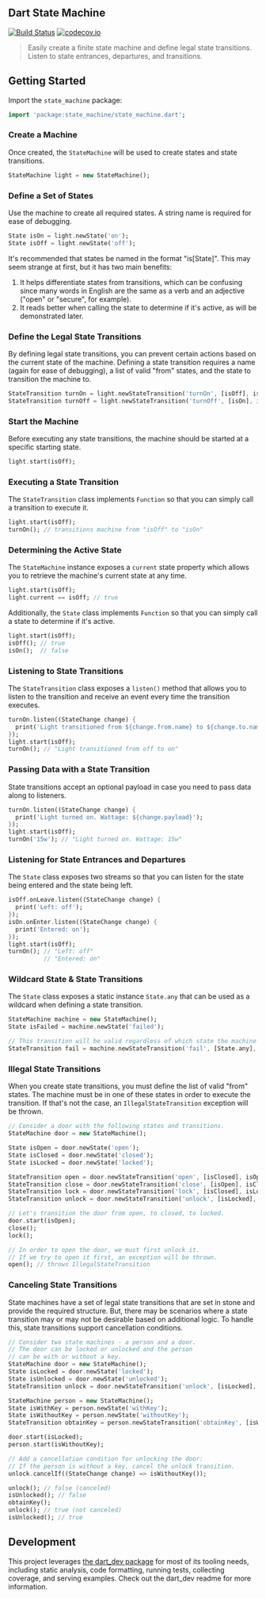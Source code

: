 Dart State Machine
------------------
[![Build Status](https://travis-ci.org/Workiva/state_machine.svg?branch=master)](https://travis-ci.org/Workiva/state_machine) [![codecov.io](http://codecov.io/github/Workiva/state_machine/coverage.svg?branch=master)](http://codecov.io/github/Workiva/state_machine?branch=master)

> Easily create a finite state machine and define legal state transitions. Listen to state entrances, departures, and transitions.

## Getting Started
Import the `state_machine` package:

```dart
import 'package:state_machine/state_machine.dart';
```

### Create a Machine
Once created, the `StateMachine` will be used to create states and state transitions.

```dart
StateMachine light = new StateMachine();
```

### Define a Set of States
Use the machine to create all required states. A string name is required for ease of debugging.
 
```dart
State isOn = light.newState('on');
State isOff = light.newState('off');
```

It's recommended that states be named in the format "is[State]".
This may seem strange at first, but it has two main benefits:

1. It helps differentiate states from transitions, which can be confusing
since many words in English are the same as a verb and an adjective
("open" or "secure", for example).
2. It reads better when calling the state to determine if it's active,
as will be demonstrated later.

### Define the Legal State Transitions
By defining legal state transitions, you can prevent certain actions based on the current state of the machine.
Defining a state transition requires a name (again for ease of debugging), a list of valid "from" states, and
the state to transition the machine to.

```dart
StateTransition turnOn = light.newStateTransition('turnOn', [isOff], isOn);
StateTransition turnOff = light.newStateTransition('turnOff', [isOn], isOff);
```

### Start the Machine
Before executing any state transitions, the machine should be started at a specific starting state.

```dart
light.start(isOff);
```

### Executing a State Transition
The `StateTransition` class implements `Function` so that you can simply call a transition to execute it.

```dart
light.start(isOff);
turnOn(); // transitions machine from "isOff" to "isOn"
```

### Determining the Active State
The `StateMachine` instance exposes a `current` state property which allows you to retrieve the machine's current state
at any time.

```dart
light.start(isOff);
light.current == isOff; // true
```

Additionally, the `State` class implements `Function` so that you can simply call a state to determine if it's active.

```dart
light.start(isOff);
isOff(); // true
isOn();  // false
```

### Listening to State Transitions
The `StateTransition` class exposes a `listen()` method that allows you to listen to the transition and receive an
event every time the transition executes.

```dart
turnOn.listen((StateChange change) {
  print('Light transitioned from ${change.from.name} to ${change.to.name}');
});
light.start(isOff);
turnOn(); // "Light transitioned from off to on"
```

### Passing Data with a State Transition
State transitions accept an optional payload in case you need to pass data along to listeners.

```dart
turnOn.listen((StateChange change) {
  print('Light turned on. Wattage: ${change.payload}');
});
light.start(isOff);
turnOn('15w'); // "Light turned on. Wattage: 15w"
```

### Listening for State Entrances and Departures
The `State` class exposes two streams so that you can listen for the state being entered and the state being left.

```dart
isOff.onLeave.listen((StateChange change) {
  print('Left: off');
});
isOn.onEnter.listen((StateChange change) {
  print('Entered: on');
});
light.start(isOff);
turnOn(); // "Left: off"
          // "Entered: on"
```

### Wildcard State & State Transitions
The `State` class exposes a static instance `State.any` that can be used as a wildcard when defining a state transition.

```dart
StateMachine machine = new StateMachine();
State isFailed = machine.newState('failed');

// This transition will be valid regardless of which state the machine is in.
StateTransition fail = machine.newStateTransition('fail', [State.any], isFailed);
```

### Illegal State Transitions
When you create state transitions, you must define the list of valid "from" states. The machine must be in one of these
states in order to execute the transition. If that's not the case, an `IllegalStateTransition` exception will be thrown.

```dart
// Consider a door with the following states and transitions.
StateMachine door = new StateMachine();

State isOpen = door.newState('open');
State isClosed = door.newState('closed');
State isLocked = door.newState('locked');

StateTransition open = door.newStateTransition('open', [isClosed], isOpen);
StateTransition close = door.newStateTransition('close', [isOpen], isClosed);
StateTransition lock = door.newStateTransition('lock', [isClosed], isLocked);
StateTransition unlock = door.newStateTransition('unlock', [isLocked], isClosed);

// Let's transition the door from open, to closed, to locked.
door.start(isOpen);
close();
lock();

// In order to open the door, we must first unlock it.
// If we try to open it first, an exception will be thrown.
open(); // throws IllegalStateTransition
```

### Canceling State Transitions
State machines have a set of legal state transitions that are set in stone and provide the required structure.
But, there may be scenarios where a state transition may or may not be desirable based on additional logic.
To handle this, state transitions support cancellation conditions.

```dart
// Consider two state machines - a person and a door.
// The door can be locked or unlocked and the person
// can be with or without a key.
StateMachine door = new StateMachine();
State isLocked = door.newState('locked');
State isUnlocked = door.newState('unlocked');
StateTransition unlock = door.newStateTransition('unlock', [isLocked], isUnlocked);

StateMachine person = new StateMachine();
State isWithKey = person.newState('withKey');
State isWithoutKey = person.newState('withoutKey');
StateTransition obtainKey = person.newStateTransition('obtainKey', [isWithoutKey], isWithKey);

door.start(isLocked);
person.start(isWithoutKey);

// Add a cancellation condition for unlocking the door:
// If the person is without a key, cancel the unlock transition.
unlock.cancelIf((StateChange change) => isWithoutKey());

unlock(); // false (canceled)
isUnlocked(); // false
obtainKey();
unlock(); // true (not canceled)
isUnlocked(); // true
```


## Development

This project leverages [the dart_dev package](https://github.com/Workiva/dart_dev)
for most of its tooling needs, including static analysis, code formatting,
running tests, collecting coverage, and serving examples. Check out the dart_dev
readme for more information.